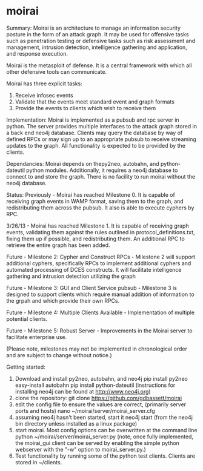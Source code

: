 moirai
======

Summary:
Moirai is an architecture to manage an information security posture in the form of an attack graph. It may be used for offensive tasks such as penetration testing or defensive tasks such as risk assessment and management, intrusion detection, intelligence gathering and application, and response execution.

Moirai is the metasploit of defense.  It is a central framework with which all other defensive tools can communicate.

Moirai has three explicit tasks:
1. Receive infosec events
2. Validate that the events meet standard event and graph formats
3. Provide the events to clients which wish to receive them

Implementation:
Moirai is implemented as a pubsub and rpc server in python.  The server provides multiple interfaces to the attack graph stored in a back end neo4j database.  Clients may query the database by way of defined RPCs or may sign up to an appropriate pubsub to receive streaming updates to the graph.  All functionality is expected to be provided by the clients.


Dependancies:
Moirai depends on thepy2neo, autobahn, and python-dateutil python modules.  Additionally, it requires a neo4j database to connect to and store the graph.  There is no facility to run moirai without the neo4j database.

Status:
Previously - Moirai has reached Milestone 0.  It is capable of receiving graph events in WAMP format, saving them to the graph, and redistributing them across the pubsub. It also is able to execute cyphers by RPC.

3/26/13 - Moirai has reached Milestone 1.  It is capable of receiving graph events, validating them against the rules outlined in protocol_definitions.txt, fixing them up if possible, and redistributing them.  An additional RPC to retrieve the entire graph has been added.

Future - Milestone 2: Cypher and Construct RPCs - Milestone 2 will support additional cyphers, specifically RPCs to implement additional cyphers and automated processing of DCES constructs.  It will facilitate intelligence gathering and intrusion detection utilizing the graph

Future - Milestone 3: GUI and Client Service pubsub - Milestone 3 is designed to support clients which require manual addition of information to the grpah and which provide their own RPCs.

Future - Milestone 4: Multiple Clients Available - Implementation of multiple potential clients.

Future - Milestone 5: Robust Server - Improvements in the Moirai server to facilitate enterprise use.

(Please note, milestones may not be implemented in chronological order and are subject to change without notice.)

Getting started:
1. Download and install py2neo, autobahn, and neo4j
pip install py2neo
easy-install autobahn
pip install python-dateutil
(instructions for installing neo4j can be found at http://www.neo4j.org)
2. clone the repository: 
git clone https://github.com/gdbassett/moirai
3. edit the config file to ensure the values are correct, (primarily server ports and hosts)
nano ~/moirai/server/moirai_server.cfg
4. assuming neo4j hasn't been started, start it
neo4j start (from the neo4j bin directory unless installed as a linux package)
5. start moirai.  Most config options can be overwritten at the command line
python ~/moirai/server/moirai_server.py
(note, once fully implemented, the moirai_gui client can be served by enabling the simple python webserver with the "-w" option to moirai_server.py.)
6. Test functionality by running some of the python test clients.  Clients are stored in ~/clients.


